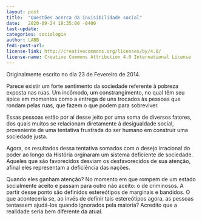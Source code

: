 ```yaml
---
layout: post
title:  "Questões acerca da invisibilidade social"
date:   2020-09-24 19:35:00 -0400
last-update:
categories: sociologia
author: LABB
fedi-post-url:
license-link: http://creativecommons.org/licenses/by/4.0/
license-name: Creative Commons Attribution 4.0 International License
---
```


Originalmente escrito no dia 23 de Fevereiro de 2014.

Parece existir um forte sentimento da sociedade referente à pobreza exposta nas ruas. Um incômodo, um constrangimento, no qual têm seu ápice em momentos como a entrega de uns trocados às pessoas que rondam pelas ruas, que fazem o que podem para sobreviver.

Essas pessoas estão por aí desse jeito por uma soma de diversos fatores, dos quais muitos se relacionam diretamente à desigualdade social, proveniente de uma tentativa frustrada do ser humano em construir uma sociedade justa.

Agora, os resultados dessa tentativa somados com o desejo irracional do poder ao longo da História orginaram um sistema deficiente de sociedade. Aqueles que são favorecidos desviam os desfavorecidos de sua atenção, afinal eles representam a deficiência das nações.

Quando eles ganham atenção? No momento em que rompem de um estado socialmente aceito e passam para outro não aceito: o de criminosos. A partir desse ponto são definidos estereótipos de marginais e bandidos. O que aconteceria se, ao invés de definir tais estereótipos agora, as pessoas tentassem ajudá-los quando ignorados pela maioria? Acredito que a realidade seria bem diferente da atual.